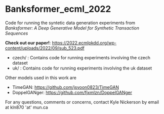 # Banksformer_ecml_2022

Code for running the syntetic data generation experiments from *Banksformer: A Deep Generative Model for Synthetic Transaction Sequences* 

**Check out our paper!**: https://2022.ecmlpkdd.org/wp-content/uploads/2022/09/sub_523.pdf

- czech/ : Contains code for running experiments involving the czech dataset
- uk/ : Contains code for running experiments involving the uk dataset


Other models used in this work are  
- TimeGAN: https://github.com/jsyoon0823/TimeGAN
- DoppelGANger: https://github.com/fjxmlzn/DoppelGANger  

For any questions, comments or concerns, contact Kyle Nickerson by email at kln870 'at' mun.ca
